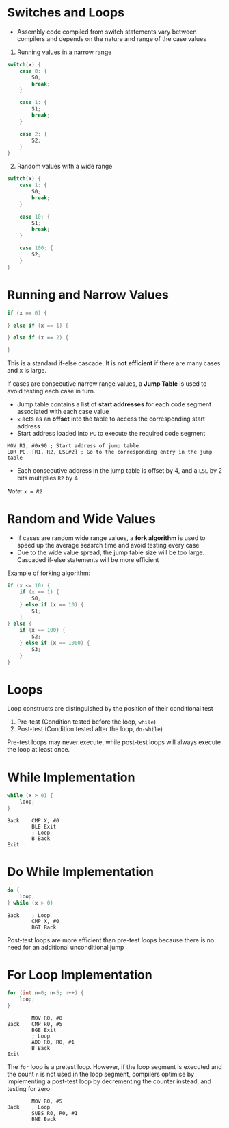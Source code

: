 # Switches and Loops

- Assembly code compiled from switch statements vary between compilers and depends on the nature and range of the case values

1. Running values in a narrow range

```c
switch(x) {
    case 0: {
        S0;
        break;
    }

    case 1: {
        S1;
        break;
    }

    case 2: {
        S2;
    }
}
```

2. Random values with a wide range

```c
switch(x) {
    case 1: {
        S0;
        break;
    }

    case 10: {
        S1;
        break;
    }

    case 100: {
        S2;
    }
}
```

# Running and Narrow Values

```c
if (x == 0) {

} else if (x == 1) {

} else if (x == 2) {

}
```

This is a standard if-else cascade. It is **not efficient** if there are many cases and x is large.

If cases are consecutive narrow range values, a **Jump Table** is used to avoid testing each case in turn.

- Jump table contains a list of **start addresses** for each code segment associated with each case value
- `x` acts as an **offset** into the table to access the corresponding start address
- Start address loaded into `PC` to execute the required code segment

```assembly
MOV R1, #0x90 ; Start address of jump table
LDR PC, [R1, R2, LSL#2] ; Go to the corresponding entry in the jump table
```

- Each consecutive address in the jump table is offset by 4, and a `LSL` by 2 bits multiplies `R2` by 4

_Note: `x = R2`_

# Random and Wide Values

- If cases are random wide range values, a **fork algorithm** is used to speed up the average seasrch time and avoid testing every case
- Due to the wide value spread, the jump table size will be too large. Cascaded if-else statements will be more efficient

Example of forking algorithm:

```c
if (x <= 10) {
    if (x == 1) {
        S0;
    } else if (x == 10) {
        S1;
    }
} else {
    if (x == 100) {
        S2;
    } else if (x == 1000) {
        S3;
    }
}
```

# Loops

Loop constructs are distinguished by the position of their conditional test

1. Pre-test (Condition tested before the loop, `while`)
2. Post-test (Condition tested after the loop, `do-while`)

Pre-test loops may never execute, while post-test loops will always execute the loop at least once.

# While Implementation

```c
while (x > 0) {
    loop;
}
```

```assembly
Back    CMP X, #0
        BLE Exit
        ; Loop
        B Back
Exit
```

# Do While Implementation

```c
do {
    loop;
} while (x > 0)
```

```assembly
Back    ; Loop
        CMP X, #0
        BGT Back
```

Post-test loops are more efficient than pre-test loops because there is no need for an additional unconditional jump

# For Loop Implementation

```c
for (int n=0; n<5; n++) {
    loop;
}
```

```assembly
        MOV R0, #0
Back    CMP R0, #5
        BGE Exit
        ; Loop
        ADD R0, R0, #1
        B Back
Exit
```

The `for` loop is a pretest loop. However, if the loop segment is executed and the count `n` is not used in the loop segment, compilers optimise by implementing a post-test loop by decrementing the counter instead, and testing for zero

```assembly
        MOV R0, #5
Back    ; Loop
        SUBS R0, R0, #1
        BNE Back
```
